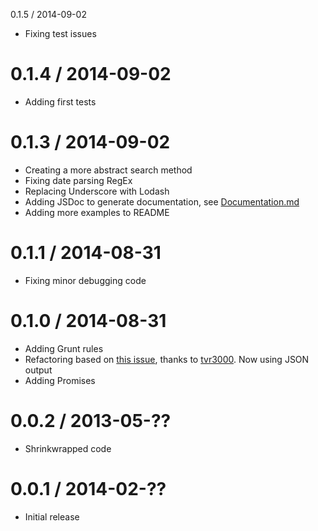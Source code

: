0.1.5 / 2014-09-02

  * Fixing test issues

0.1.4 / 2014-09-02
==================

  * Adding first tests

0.1.3 / 2014-09-02
==================

  * Creating a more abstract search method
  * Fixing date parsing RegEx
  * Replacing Underscore with Lodash
  * Adding JSDoc to generate documentation, see [Documentation.md](https://github.com/j3lte/node-rdw/blob/master/Documentation.md)
  * Adding more examples to README

0.1.1 / 2014-08-31
==================

  * Fixing minor debugging code

0.1.0 / 2014-08-31
==================

  * Adding Grunt rules
  * Refactoring based on [this issue](https://github.com/j3lte/node-rdw/issues/1), thanks to [tvr3000](https://github.com/tvr3000). Now using JSON output
  * Adding Promises

0.0.2 / 2013-05-??
==================

  * Shrinkwrapped code

0.0.1 / 2014-02-??
==================

  * Initial release
